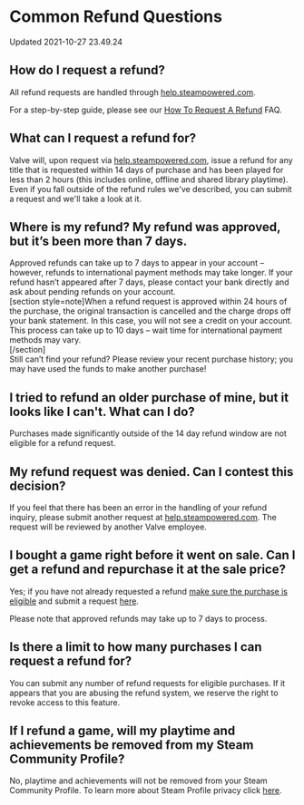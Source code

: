 # Common Refund Questions
Updated 2021-10-27 23.49.24

## How do I request a refund?
  
All refund requests are handled through [help.steampowered.com](https://help.steampowered.com).  
  
For a step-by-step guide, please see our [How To Request A Refund](https://help.steampowered.com/en/faqs/view/784C-923B-A4A1-C825) FAQ.  
  
  
## What can I request a refund for?
  
Valve will, upon request via [help.steampowered.com](https://help.steampowered.com), issue a refund for any title that is requested within 14 days of purchase and has been played for less than 2 hours (this includes online, offline and shared library playtime). Even if you fall outside of the refund rules we've described, you can submit a request and we'll take a look at it.  
  
  
## Where is my refund? My refund was approved, but it’s been more than 7 days.
  
Approved refunds can take up to 7 days to appear in your account – however, refunds to international payment methods may take longer. If your refund hasn’t appeared after 7 days, please contact your bank directly and ask about pending refunds on your account.  
[section style=note]When a refund request is approved within 24 hours of the purchase, the original transaction is cancelled and the charge drops off your bank statement. In this case, you will not see a credit on your account. This process can take up to 10 days – wait time for international payment methods may vary.  
[/section]  
Still can’t find your refund? Please review your recent purchase history; you may have used the funds to make another purchase!  
  
  
## I tried to refund an older purchase of mine, but it looks like I can't. What can I do?
  
Purchases made significantly outside of the 14 day refund window are not eligible for a refund request.  
  
  
## My refund request was denied. Can I contest this decision?
  
If you feel that there has been an error in the handling of your refund inquiry, please submit another request at [help.steampowered.com](https://help.steampowered.com). The request will be reviewed by another Valve employee.  
  
  
## I bought a game right before it went on sale. Can I get a refund and repurchase it at the sale price?
  
Yes; if you have not already requested a refund [ make sure the purchase is eligible](http://store.steampowered.com/steam_refunds/) and submit a request [here](http://help.steampowered.com).  
  
Please note that approved refunds may take up to 7 days to process.  
  
## Is there a limit to how many purchases I can request a refund for?
  
You can submit any number of refund requests for eligible purchases.  If it appears that you are abusing the refund system, we reserve the right to revoke access to this feature.  
  
  
## If I refund a game, will my playtime and achievements be removed from my Steam Community Profile?
  
No, playtime and achievements will not be removed from your Steam Community Profile. To learn more about Steam Profile privacy click [here](https://help.steampowered.com/en/faqs/view/588C-C67D-0251-C276).  
  
